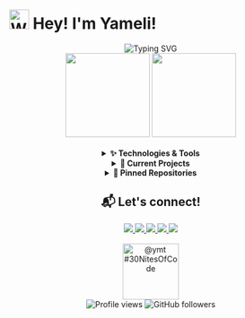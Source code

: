 # <img src="https://raw.githubusercontent.com/Tarikul-Islam-Anik/Animated-Fluent-Emojis/master/Emojis/Hand%20gestures/Waving%20Hand.png" alt="Waving Hand" width="35" height="35" /> Hey! I'm Yameli!

<div align="center">
  <img src="https://readme-typing-svg.herokuapp.com?font=Fira+Code&pause=1000&color=AA00FF&center=true&vCenter=true&random=false&width=435&lines=Software+Developer;Frontend+%26+Backend+Enthusiast;Continuous+Learner;Tech+Innovator" alt="Typing SVG" />
</div>

<div align="center">
  <img height="150em" src="https://github-readme-stats.vercel.app/api?username=yvmeli&show_icons=true&count_private=true&hide_title=true&hide=prs&theme=tokyonight&border_color=800080&bg_color=0d1117&ring_color=aa00ff&text_color=dda0dd&icon_color=aa00ff" />
  <img height="150em" src="https://github-readme-stats.vercel.app/api/top-langs/?username=yvmeli&layout=compact&theme=tokyonight&hide_title=true&border_color=800080&bg_color=0d1117&text_color=dda0dd" />
</div>

<br>

<div align="center">
  <details>
    <summary><b>✨ Technologies & Tools</b></summary>
    <br>
    <img src="https://skillicons.dev/icons?i=html,css,js,python,cs,dotnet,mysql,kali,mongodb,nodejs,php,postgres,visualstudio,vscode,bootstrap" />
    <br><br>
    <b style="font-size: 18px; color: #FF66B2;">Frontend & Backend Development | Database Management</b>
  </details>
  
  <details>
    <summary><b>🚀 Current Projects</b></summary>
    <br>
    <table>
      <tr>
        <td><a href="#"><img src="https://img.shields.io/badge/🔒%20Private%20Project-Web%20App-AA00FF?style=for-the-badge"></a></td>
        <td><a href="#"><img src="https://img.shields.io/badge/🔍%20Coming%20Soon-Mobile%20App-AA00FF?style=for-the-badge"></a></td>
      </tr>
      <tr>
        <td><a href="#"><img src="https://img.shields.io/badge/💻%20Open%20Source-Contribution-AA00FF?style=for-the-badge"></a></td>
        <td><a href="#"><img src="https://img.shields.io/badge/🌱%20Learning-New%20Tech-AA00FF?style=for-the-badge"></a></td>
      </tr>
    </table>
  </details>
  
  <details>
    <summary><b>📌 Pinned Repositories</b></summary>
    <br>
    <a href="#"><img src="https://github-readme-stats.vercel.app/api/pin/?username=yvmeli&repo=project1&theme=tokyonight&border_color=800080&bg_color=0d1117&icon_color=aa00ff"></a>
    <a href="#"><img src="https://github-readme-stats.vercel.app/api/pin/?username=yvmeli&repo=project2&theme=tokyonight&border_color=800080&bg_color=0d1117&icon_color=aa00ff"></a>
  </details>
</div>

<div align="center">
  <h2>📬 Let's connect!</h2>
  <a href="https://github.com/yvmeli" target="_blank">
    <img src="https://img.shields.io/badge/GitHub-0D1117?style=for-the-badge&logo=github&logoColor=white"/>
  </a>
  <a href="https://linkedin.com/in/yameli" target="_blank">
    <img src="https://img.shields.io/badge/LinkedIn-0077B5?style=for-the-badge&logo=linkedin&logoColor=white"/>
  </a>
  <a href="mailto:yameli1715@gmail.com" target="_blank">
    <img src="https://img.shields.io/badge/Gmail-D14836?style=for-the-badge&logo=gmail&logoColor=white"/>
  </a>
  <a href="https://www.hackerrank.com/profile/yameli" target="_blank">
    <img src="https://img.shields.io/badge/HackerRank-2EC866?style=for-the-badge&logo=hackerrank&logoColor=white"/>
  </a>
  <a href="https://www.codedex.io/@ymt" target="_blank">
    <img src="https://img.shields.io/badge/Codedex-6F42C1?style=for-the-badge&logo=code&logoColor=white"/>
  </a>
</div>

<br>

<div align="center">
  <img src="https://www.codedex.io/api/petStatus?user=ymt" alt="@ymt #30NitesOfCode" height="100px"/>
</div>

<div align="center">
  <img src="https://komarev.com/ghpvc/?username=yvmeli&style=flat-square&color=AA00FF" alt="Profile views"/>
  <img src="https://img.shields.io/github/followers/yvmeli?style=social" alt="GitHub followers"/>
</div>
